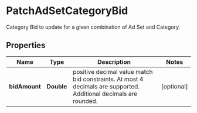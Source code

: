 

# PatchAdSetCategoryBid

Category Bid to update for a given combination of Ad Set and Category.

## Properties

Name | Type | Description | Notes
------------ | ------------- | ------------- | -------------
**bidAmount** | **Double** | positive decimal value match bid constraints. At most 4 decimals are supported. Additional decimals are rounded. |  [optional]



